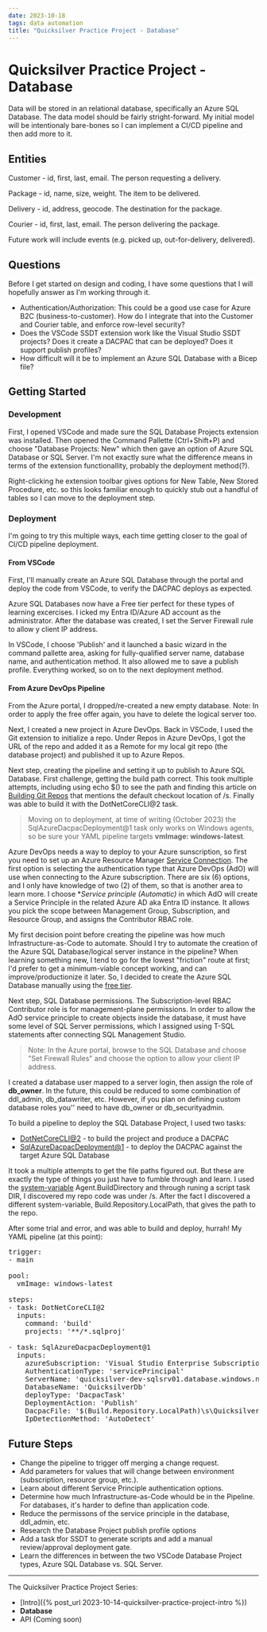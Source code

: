 ```yaml
---
date: 2023-10-18
tags: data automation
title: "Quicksilver Practice Project - Database"
---
```

# Quicksilver Practice Project - Database

Data will be stored in an relational database, specifically an Azure SQL Database. The data model should be fairly stright-forward. My initial model will be intentionaly bare-bones so I can implement a CI/CD pipeline and then add more to it.

## Entities

Customer - id, first, last, email. The person requesting a delivery.

Package - id, name, size, weight. The item to be delivered.

Delivery - id, address, geocode. The destination for the package.

Courier - id, first, last, email. The person delivering the package.

Future work will include events (e.g. picked up, out-for-delivery, delivered).

## Questions

Before I get started on design and coding, I have some questions that I will hopefully answer as I'm working through it.

- Authentication/Authorization: This could be a good use case for Azure B2C (business-to-customer). How do I integrate that into the Customer and Courier table, and enforce row-level security?
- Does the VSCode SSDT extension work like the Visual Studio SSDT projects? Does it create a DACPAC that can be deployed? Does it support publish profiles?
- How difficult will it be to implement an Azure SQL Database with a Bicep file?

## Getting Started

### Development

First, I opened VSCode and made sure the SQL Database Projects extension was installed. Then opened the Command Pallette (Ctrl+Shift+P) and choose "Database Projects: New" which then gave an option of Azure SQL Database or SQL Server. I'm not exactly sure what the difference means in terms of the extension functionallity, probably the deployment method(?).

Right-clicking he extension toolbar gives options for New Table, New Stored Procedure, etc. so this looks familiar enough to quickly stub out a handful of tables so I can move to the deployment step.

### Deployment

I'm going to try this multiple ways, each time getting closer to the goal of CI/CD pipeline deployment.

#### From VSCode

First, I'll manually create an Azure SQL Database through the portal and deploy the code from VSCode, to verify the DACPAC deploys as expected.

Azure SQL Databases now have a Free tier perfect for these types of learning excercises. I icked my Entra ID/Azure AD account as the administrator. After the database was created, I set the Server Firewall rule to allow y client IP address.

In VSCode, I choose 'Publish' and it launched a basic wizard in the command pallette area, asking for fully-qualified server name, database name, and authentication method. It also allowed me to save a publish profile. Everything worked, so on to the next deployment method.

#### From Azure DevOps Pipeline

From the Azure portal, I dropped/re-created a new empty database. Note: In order to apply the free offer again, you have to delete the logical server too.

Next, I created a new project in Azure DevOps. Back in VSCode, I used the Git extension to initialize a repo. Under Repos in Azure DevOps, I got the URL of the repo and added it as a Remote for my local git repo (the database project) and published it up to Azure Repos.

Next step, creating the pipeline and setting it up to publish to Azure SQL Database. First challenge, getting the build path correct. This took multiple attempts, including using echo $() to see the path and finding this article on [Building Git Repos](https://learn.microsoft.com/en-us/azure/devops/pipelines/repos/azure-repos-git?view=azure-devops&tabs=yaml#checkout-path) that mentions the default checkout location of /s. Finally was able to build it with the DotNetCoreCLI@2 task.

> Moving on to deployment, at time of writing (October 2023) the SqlAzureDacpacDeployment@1 task only works on Windows agents, so be sure your YAML pipeline targets **vmImage: windows-latest**.

Azure DevOps needs a way to deploy to your Azure sunscription, so first you need to set up an Azure Resource Manager [Service Connection](https://learn.microsoft.com/en-us/azure/devops/pipelines/library/service-endpoints?view=azure-devops&tabs=yaml). The first option is selecting the authentication type that Azure DevOps (AdO) will use when connecting to the Azure subscription. There are six (6) options, and I only have knowledge of two (2) of them, so that is another area to learn more. I choose **Service principle (Automatic)* in which AdO will create a Service Principle in the related Azure AD aka Entra ID instance. It allows you pick the scope between Management Group, Subscription, and Resource Group, and assigns the Contributor RBAC role.

My first decision point before creating the pipeline was how much Infrastructure-as-Code to automate. Should I try to automate the creation of the Azure SQL Database/logical server instance in the pipeline? When learning something new, I tend to go for the lowest "friction" route at first; I'd prefer to get a minimum-viable concept working, and can improve/productionize it later. So, I decided to create the Azure SQL Database manually using the [free tier](https://learn.microsoft.com/en-us/azure/azure-sql/database/free-offer?view=azuresql).

Next step, SQL Database permissions. The Subscription-level RBAC Contributor role is for management-plane permissions. In order to allow the AdO service principle to create objects inside the database, it must have some level of SQL Server permissions, which I assigned using T-SQL statements after connecting SQL Management Studio. 

> Note: In the Azure portal, browse to the SQL Database and choose "Set Firewall Rules" and choose the option to allow your client IP address.

I created a database user mapped to a server login, then assign the role of **db_owner**. In the future, this could be reduced to some combination of ddl_admin, db_datawriter, etc. However, if you plan on defining custom database roles you'' need to have db_owner or db_securityadmin.

To build a pipeline to deploy the SQL Database Project, I used two tasks:

- [DotNetCoreCLI@2](https://learn.microsoft.com/en-us/azure/devops/pipelines/tasks/reference/dotnet-core-cli-v2?view=azure-pipelines) - to build the project and produce a DACPAC
- [SqlAzureDacpacDeployment@1](https://learn.microsoft.com/en-us/azure/devops/pipelines/tasks/reference/sql-azure-dacpac-deployment-v1?view=azure-pipelines) - to deploy the DACPAC against the target Azure SQL Database

It took a multiple attempts to get the file paths figured out. But these are exactly the type of things you just have to fumble through and learn. I used the [system-variable](https://learn.microsoft.com/en-us/azure/devops/pipelines/build/variables?view=azure-devops&tabs=yaml) Agent.BuildDirectory and through runing a script task DIR, I discovered my repo code was under /s. After the fact I discovered a different system-variable, Build.Repository.LocalPath, that gives the path to the repo.

After some trial and error, and was able to build and deploy, hurrah! My YAML pipeline (at this point):

<pre data-enlighter-language="yaml">
trigger:
- main

pool:
  vmImage: windows-latest

steps:
- task: DotNetCoreCLI@2
  inputs:
    command: 'build'
    projects: '**/*.sqlproj'

- task: SqlAzureDacpacDeployment@1
  inputs:
    azureSubscription: 'Visual Studio Enterprise Subscription – MPN(guid redacted)'
    AuthenticationType: 'servicePrincipal'
    ServerName: 'quicksilver-dev-sqlsrv01.database.windows.net'
    DatabaseName: 'QuicksilverDb'
    deployType: 'DacpacTask'
    DeploymentAction: 'Publish'
    DacpacFile: '$(Build.Repository.LocalPath)\s\Quicksilver\bin\Debug\Quicksilver.dacpac'
    IpDetectionMethod: 'AutoDetect'
</pre>

## Future Steps

- Change the pipeline to trigger off merging a change request.
- Add parameters for values that will change between environment (subscription, resource group, etc.).
- Learn about different Service Principle authentication options.
- Determine how much Infrastructure-as-Code whould be in the Pipeline. For databases, it's harder to define than application code.
- Reduce the permissons of the service principle in the database, ddl_admin, etc.
- Research the Database Project publish profile options
- Add a task tfor SSDT to generate scripts and add a manual review/approval deployment gate.
- Learn the differences in between the two VSCode Database Project types, Azure SQL Database vs. SQL Server.

---

The Quicksilver Practice Project Series:

- [Intro]({% post_url 2023-10-14-quicksilver-practice-project-intro %})
- **Database**
- API (Coming soon)

